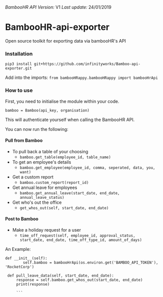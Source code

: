 *BambooHR API Version:* V1
*Last update:* 24/01/2019

# BambooHR-api-exporter
Open source toolkit for exporting data via bambooHR's API

### Installation
`pip3 install git+https://github.com/infinityworks/Bamboo-api-exporter.git`

Add into the imports:
`from bambooHRappy.bambooHRappy import bambooHrApi`

### How to use

First, you need to initialise the module within your code.

`bamboo = Bamboo(api_key, organisation)`

This will authenticate yourself when calling the BambooHR API.

You can now run the following:

#### Pull from Bamboo

- To pull back a table of your choosing
  - `bamboo.get_table(employee_id, table_name)`
- To get an employee's details
  - `bamboo.get_employee(employee_id, comma, seperated, data, you, want)`
- Get a custom report
  - `bamboo.custom_report(report_id)`
- Get annual leave for employees
  - `bamboo.get_annual_leave(start_date, end_date, annual_leave_status)`
- Get who's out the office
  - `get_whos_out(self, start_date, end_date)`

#### Post to Bamboo
- Make a holiday request for a user
  - `time_off_request(self, employee_id, approval_status, start_date, end_date, time_off_type_id, amount_of_days)`

An Example:
```
def __init__(self):
        self.bamboo = bambooHrApi(os.environ.get('BAMBOO_API_TOKEN'), 'RocketCorp')

 def pull_leave_data(self, start_date, end_date):
     response = self.bamboo.get_whos_out(start_date, end_date)
     print(response)
     
     ```
